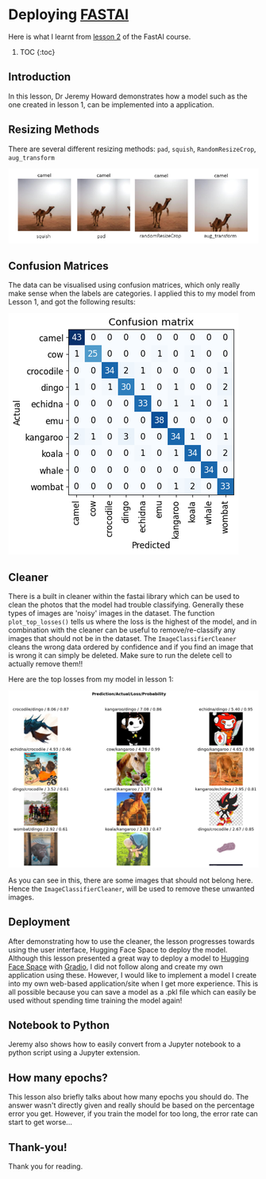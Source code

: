 # Deploying **[FASTAI](https://www.fast.ai/)**

Here is what I learnt from [lesson 2](https://course.fast.ai/Lessons/lesson2.html) of the FastAI course. 

1. TOC
{:toc}

## Introduction

In this lesson, Dr Jeremy Howard demonstrates how a model such as the one created in lesson 1, can be implemented into a application. 

## Resizing Methods

There are several different resizing methods: `pad`, `squish`, `RandomResizeCrop`, `aug_transform`

![](/images/transformations.png "Resizing methods applied to Image")

## Confusion Matrices

The data can be visualised using confusion matrices, which only really make sense when the labels are categories. I applied this to my model from Lesson 1, and got the following results:

![](/images/confusion.png "Confusion Matrix for Animal Classifier")

## Cleaner

There is a built in cleaner within the fastai library which can be used to clean the photos that the model had trouble classifying. Generally these types of images are 'noisy' images in the dataset. The function `plot_top_losses()` tells us where the loss is the highest of the model, and in combination with the cleaner can be useful to remove/re-classify any images that should not be in the dataset. The `ImageClassifierCleaner` cleans the wrong data ordered by confidence and if you find an image that is wrong it can simply be deleted. Make sure to run the delete cell to actually remove them!!

Here are the top losses from my model in lesson 1:

![](/images/toplosses.png "Top Losses for Animal Classifier")

As you can see in this, there are some images that should not belong here. Hence the `ImageClassifierCleaner`, will be used to remove these unwanted images. 

## Deployment

After demonstrating how to use the cleaner, the lesson progresses towards using the user interface, Hugging Face Space to deploy the model. Although this lesson presented a great way to deploy a model to [Hugging Face Space](https://huggingface.co/spaces) with [Gradio](https://gradio.app/), I did not follow along and create my own application using these. However, I would like to implement a model I create into my own web-based application/site when I get more experience. This is all possible because you can save a model as a .pkl file which can easily be used without spending time training the model again!

## Notebook to Python

Jeremy also shows how to easily convert from a Jupyter notebook to a python script using a Jupyter extension. 

## How many epochs?

This lesson also briefly talks about how many epochs you should do. The answer wasn't directly given and really should be based on the percentage error you get. However, if you train the model for too long, the error rate can start to get worse...

## Thank-you!
Thank you for reading.
